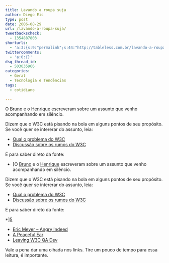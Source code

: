 ```yaml
---
title: Lavando a roupa suja
author: Diego Eis
type: post
date: 2006-08-29
url: /lavando-a-roupa-suja/
tweetbackscheck:
  - 1354887803
shorturls:
  - 'a:3:{s:9:"permalink";s:44:"http://tableless.com.br/lavando-a-roupa-suja";s:7:"tinyurl";s:26:"http://tinyurl.com/3e6xyba";s:4:"isgd";s:19:"http://is.gd/IVrMpd";}'
twittercomments:
  - 'a:0:{}'
dsq_thread_id:
  - 503035966
categories:
  - Geral
  - Tecnologia e Tendências
tags:
  - cotidiano

---
```

O [Bruno][1] e o [Henrique][2] escreveram sobre um assunto que venho acompanhando em silêncio.
  
Dizem que o W3C está pisando na bola em alguns pontos de seu propósito. Se você quer se intererar do assunto, leia:

  * [Qual o problema do W3C][3]
  * [Discussão sobre os rumos do W3C][4]

E para saber direto da fonte:

  * [O [Bruno][1] e o [Henrique][2] escreveram sobre um assunto que venho acompanhando em silêncio.
  
Dizem que o W3C está pisando na bola em alguns pontos de seu propósito. Se você quer se intererar do assunto, leia:

  * [Qual o problema do W3C][3]
  * [Discussão sobre os rumos do W3C][4]

E para saber direto da fonte:

  *][5] 
  * [Eric Meyer &#8211; Angry Indeed][6]
  * [A Peaceful Ear][7]
  * [Leaving W3C QA Dev][8]

Vale a pena dar uma olhada nos links. Tire um pouco de tempo para essa leitura, é importante.

 [1]: http://brunotorres.net/
 [2]: http://www.revolucao.etc.br/
 [3]: http://brunotorres.net/2006/08/28/qual-o-problema-da-w3c
 [4]: http://www.revolucao.etc.br/archives/discussao-sobre-os-rumos-da-w3c/
 [5]: http://www.zeldman.com/2006/07/17/an-angry-fix/
 [6]: http://meyerweb.com/eric/thoughts/2006/08/14/angry-indeed/
 [7]: http://www.w3.org/QA/2006/07/a_peaceful_ear.html
 [8]: http://lists.w3.org/Archives/Public/public-qa-dev/2006Jul/0011